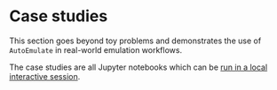 # Case studies

This section goes beyond toy problems and demonstrates the use of `AutoEmulate` in real-world emulation workflows.

The case studies are all Jupyter notebooks which can be [run in a local interactive session](../getting-started/installation.md#interactive-tutorials). 